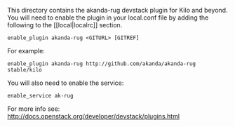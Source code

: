 This directory contains the akanda-rug devstack plugin for Kilo and beyond. You
will need to enable the plugin in your local.conf file by adding the
following to the [[local|localrc]] section.

    enable_plugin akanda-rug <GITURL> [GITREF]

For example:

    enable_plugin akanda-rug http://github.com/akanda/akanda-rug stable/kilo

You will also need to enable the service:

    enable_service ak-rug

For more info see: http://docs.openstack.org/developer/devstack/plugins.html
